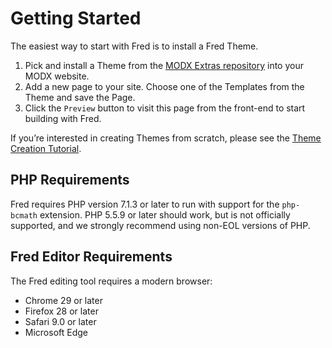 # Getting Started

The easiest way to start with Fred is to install a Fred Theme.

1. Pick and install a Theme from the [MODX Extras repository](https://modx.com/extras/browse/?search=fred) into your MODX website.
2. Add a new page to your site. Choose one of the Templates from the Theme and save the Page.
3. Click the `Preview` button to visit this page from the front-end to start building with Fred.

If you’re interested in creating Themes from scratch, please see the [Theme Creation Tutorial](themer/themes.md).

## PHP Requirements

Fred requires PHP version 7.1.3 or later to run with support for the `php-bcmath` extension. PHP 5.5.9 or later should work, but is not officially supported, and we strongly recommend using non-EOL versions of PHP.

## Fred Editor Requirements

The Fred editing tool requires a modern browser:

- Chrome 29 or later
- Firefox 28 or later
- Safari 9.0 or later
- Microsoft Edge
